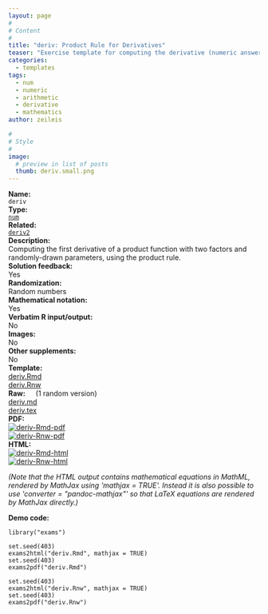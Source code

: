 ```yaml
---
layout: page
#
# Content
#
title: "deriv: Product Rule for Derivatives"
teaser: "Exercise template for computing the derivative (numeric answer) of a product function with factors of type x<sup>a</sup> and exp(b * x) at a given point c, with randomly-drawn a, b, and c."
categories:
  - templates
tags:
  - num
  - numeric
  - arithmetic
  - derivative
  - mathematics
author: zeileis

#
# Style
#
image:
  # preview in list of posts
  thumb: deriv.small.png
---
```


<div class='row t1 b1'>
  <div class='medium-4 columns'><b>Name:</b></div>
  <div class='medium-8 columns'><code class="highlighter-rouge">deriv</code></div>
</div>
<div class='row t1 b1'>
  <div class='medium-4 columns'><b>Type:</b></div>
  <div class='medium-8 columns'><a href="{{ site.url }}/tag/num/"><code class="highlighter-rouge">num</code></a></div>
</div>
<div class='row t1 b1'>   <div class='medium-4 columns'><b>Related:</b></div>   <div class='medium-8 columns'><a href="{{ site.url }}/templates/deriv2/"><code class="highlighter-rouge">deriv2</code></a></div> </div>

<div class='row t20 b1'>
  <div class='medium-4 columns'><b>Description:</b></div>
  <div class='medium-8 columns'>Computing the first derivative of a product function with two factors and randomly-drawn parameters, using the product rule.</div>
</div>
<div class='row t1 b1'>
  <div class='medium-4 columns'><b>Solution feedback:</b></div>
  <div class='medium-8 columns'>Yes</div>
</div>
<div class='row t1 b1'>
  <div class='medium-4 columns'><b>Randomization:</b></div>
  <div class='medium-8 columns'>Random numbers</div>
</div>
<div class='row t1 b1'>
  <div class='medium-4 columns'><b>Mathematical notation:</b></div>
  <div class='medium-8 columns'>Yes</div>
</div>
<div class='row t1 b1'>
  <div class='medium-4 columns'><b>Verbatim R input/output:</b></div>
  <div class='medium-8 columns'>No</div>
</div>
<div class='row t1 b1'>
  <div class='medium-4 columns'><b>Images:</b></div>
  <div class='medium-8 columns'>No</div>
</div>
<div class='row t1 b1'>
  <div class='medium-4 columns'><b>Other supplements:</b></div>
  <div class='medium-8 columns'>No</div>
</div>

<div class='row t20 b1'>
  <div class='medium-4 columns'><b>Template:</b></div>
  <div class='medium-4 columns'><a href="{{ site.url }}/assets/posts/2017-08-14-deriv//deriv.Rmd">deriv.Rmd</a></div>
  <div class='medium-4 columns'><a href="{{ site.url }}/assets/posts/2017-08-14-deriv//deriv.Rnw">deriv.Rnw</a></div>
</div>
<div class='row t1 b1'>
  <div class='medium-4 columns'><b>Raw:</b> (1 random version)</div>
  <div class='medium-4 columns'><a href="{{ site.url }}/assets/posts/2017-08-14-deriv//deriv.md" >deriv.md</a></div>
  <div class='medium-4 columns'><a href="{{ site.url }}/assets/posts/2017-08-14-deriv//deriv.tex">deriv.tex</a></div>
</div>
<div class='row t1 b1'>
  <div class='medium-4 columns'><b>PDF:</b></div>
  <div class='medium-4 columns'><a href="{{ site.url }}/assets/posts/2017-08-14-deriv//deriv-Rmd.pdf"><img src="{{ site.url }}/assets/posts/2017-08-14-deriv//deriv-Rmd-pdf.png" alt="deriv-Rmd-pdf"/></a></div>
  <div class='medium-4 columns'><a href="{{ site.url }}/assets/posts/2017-08-14-deriv//deriv-Rnw.pdf"><img src="{{ site.url }}/assets/posts/2017-08-14-deriv//deriv-Rnw-pdf.png" alt="deriv-Rnw-pdf"/></a></div>
</div>
<div class='row t1 b20'>
  <div class='medium-4 columns'><b>HTML:</b></div>
  <div class='medium-4 columns'><a href="{{ site.url }}/assets/posts/2017-08-14-deriv//deriv-Rmd.html"><img src="{{ site.url }}/assets/posts/2017-08-14-deriv//deriv-Rmd-html.png" alt="deriv-Rmd-html"/></a></div>
  <div class='medium-4 columns'><a href="{{ site.url }}/assets/posts/2017-08-14-deriv//deriv-Rnw.html"><img src="{{ site.url }}/assets/posts/2017-08-14-deriv//deriv-Rnw-html.png" alt="deriv-Rnw-html"/></a></div>
</div>

_(Note that the HTML output contains mathematical equations in MathML, rendered by MathJax using 'mathjax = TRUE'. Instead it is also possible to use 'converter = "pandoc-mathjax"' so that LaTeX equations are rendered by MathJax directly.)_

**Demo code:**

<pre><code class="prettyprint ">library(&quot;exams&quot;)

set.seed(403)
exams2html(&quot;deriv.Rmd&quot;, mathjax = TRUE)
set.seed(403)
exams2pdf(&quot;deriv.Rmd&quot;)

set.seed(403)
exams2html(&quot;deriv.Rnw&quot;, mathjax = TRUE)
set.seed(403)
exams2pdf(&quot;deriv.Rnw&quot;)</code></pre>
